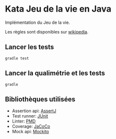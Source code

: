 # Kata Jeu de la vie en Java

Implémentation du Jeu de la vie.

Les règles sont disponibles sur [wikipedia].

## Lancer les tests

    gradle test

## Lancer la qualimétrie et les tests

    gradle

## Bibliothèques utilisées

* Assertion api: [AssertJ]
* Test runner: [JUnit]
* Linter: [PMD]
* Coverage: [JaCoCo]
* Mock api: [Mockito]

[wikipedia]: http://fr.wikipedia.org/wiki/Jeu_de_la_vie
[AssertJ]: https://joel-costigliola.github.io/assertj
[JUnit]: http://junit.org
[PMD]: http://pmd.sourceforge.net
[JaCoCo]: http://jacoco.org
[Mockito]: http://site.mockito.org/mockito/docs/current/org/mockito/Mockito.html
